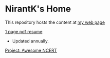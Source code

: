 NirantK's Home
=================

This repository hosts the content at [my web page](http://www.nirantk.in)

[1 page pdf resume](http://www.nirantk.in/resume/nirant-kasliwal-resume.pdf)
- Updated annually. 

[Project: Awesome NCERT](http://www.nirantk.in/awesome-ncert)